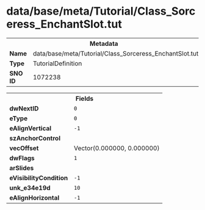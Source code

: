 <h1>data/base/meta/Tutorial/Class_Sorceress_EnchantSlot.tut</h1><table><tr><th colspan="100%">Metadata</th></tr><tr><td><b>Name</b></td><td>data/base/meta/Tutorial/Class_Sorceress_EnchantSlot.tut</td></tr><tr><td><b>Type</b></td><td>TutorialDefinition</td></tr><tr><td><b>SNO ID</b></td><td>1072238</td></tr></table>

<table><tr><th colspan="100%">Fields</th></tr><tr><td><b>dwNextID</b></td><td><code>0</code></td></tr><tr><td><b>eType</b></td><td><code>0</code></td></tr><tr><td><b>eAlignVertical</b></td><td><code>-1</code></td></tr><tr><td><b>szAnchorControl</b></td><td><code></code></td></tr><tr><td><b>vecOffset</b></td><td>Vector(0.000000, 0.000000)</td></tr><tr><td><b>dwFlags</b></td><td><code>1</code></td></tr><tr><td><b>arSlides</b></td><td></td></tr><tr><td><b>eVisibilityCondition</b></td><td><code>-1</code></td></tr><tr><td><b>unk_e34e19d</b></td><td><code>10</code></td></tr><tr><td><b>eAlignHorizontal</b></td><td><code>-1</code></td></tr></table>


